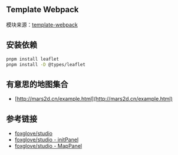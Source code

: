 ## Template Webpack

模块来源：[template-webpack](https://github.com/chesterchenn/template-webpack)

## 安装依赖

```sh
pnpm install leaflet
pnpm install -D @types/leaflet
```

## 有意思的地图集合

- [http://mars2d.cn/example.html](http://mars2d.cn/example.html)

## 参考链接

- [foxglove/studio](https://github.com/foxglove/studio)
- [foxglove/studio - initPanel](https://github.com/foxglove/studio/blob/04d2eb3db2c88f987fc72484e2e85040154f6efe/packages/studio-base/src/panels/Map/initPanel.tsx)
- [foxglove/studio - MapPanel](https://github.com/foxglove/studio/blob/04d2eb3db2c88f987fc72484e2e85040154f6efe/packages/studio-base/src/panels/Map/MapPanel.tsx)
